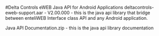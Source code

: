 #Delta Controls eWEB Java API for Android Applications
deltacontrols-eweb-support.aar - V2.00.000 - this is the java api library that bridge between enteliWEB Interface class API and any Android application.

Java API Documentation.zip - this is the java api library documentation
